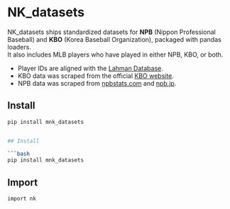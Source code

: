 # NK_datasets

NK_datasets ships standardized datasets for **NPB** (Nippon Professional Baseball) and **KBO** (Korea Baseball Organization), packaged with pandas loaders.  
It also includes MLB players who have played in either NPB, KBO, or both.

- Player IDs are aligned with the [Lahman Database](https://sabr.org/lahman-database/).
- KBO data was scraped from the official [KBO website](https://www.koreabaseball.com/).
- NPB data was scraped from [npbstats.com](http://npbstats.com/eng/) and [npb.jp](https://npb.jp/eng/).

## Install

````bash
pip install mnk_datasets


## Install

```bash
pip install mnk_datasets
````

## Import

```bash
import nk
```
